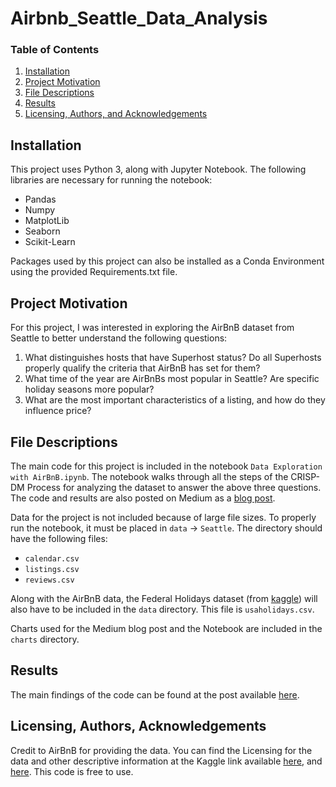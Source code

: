 # Airbnb_Seattle_Data_Analysis

### Table of Contents

1. [Installation](#installation)
2. [Project Motivation](#motivation)
3. [File Descriptions](#files)
4. [Results](#results)
5. [Licensing, Authors, and Acknowledgements](#licensing)

## Installation <a name="installation"></a>

This project uses Python 3, along with Jupyter Notebook. The following libraries are necessary for running the notebook:
* Pandas
* Numpy
* MatplotLib
* Seaborn
* Scikit-Learn

Packages used by this project can also be installed as a Conda Environment using the provided Requirements.txt file.

## Project Motivation<a name="motivation"></a>

For this project, I was interested in exploring the AirBnB dataset from Seattle to better understand the following questions:
1. What distinguishes hosts that have Superhost status? Do all Superhosts properly qualify the criteria that AirBnB has set for them?
2. What time of the year are AirBnBs most popular in Seattle? Are specific holiday seasons more popular?
3. What are the most important characteristics of a listing, and how do they influence price?

## File Descriptions <a name="files"></a>

The main code for this project is included in the notebook `Data Exploration with AirBnB.ipynb`. The notebook walks through all the steps of the CRISP-DM Process for analyzing the dataset to answer the above three questions. The code and results are also posted on Medium as a [blog post](https://medium.com/@ravishchawla/how-can-you-get-the-most-out-of-your-airbnb-listing-7df1fe4b0309).

Data for the project is not included because of large file sizes. To properly run the notebook, it must be placed in `data` -> `Seattle`. The directory should have the following files:
* `calendar.csv`
* `listings.csv`
* `reviews.csv`

Along with the AirBnB data, the Federal Holidays dataset (from [kaggle](https://www.kaggle.com/gsnehaa21/federal-holidays-usa-19662020)) will also have to be included in the `data` directory. This file is `usaholidays.csv`.

Charts used for the Medium blog post and the Notebook are included in the `charts` directory.

## Results<a name="results"></a>

The main findings of the code can be found at the post available [here](https://medium.com/@ravishchawla/how-can-you-get-the-most-out-of-your-airbnb-listing-7df1fe4b0309).


## Licensing, Authors, Acknowledgements<a name="licensing"></a>

Credit to AirBnB for providing the data. You can find the Licensing for the data and other descriptive information at the Kaggle link available [here](https://www.kaggle.com/airbnb/seattle), and [here](https://www.kaggle.com/gsnehaa21/federal-holidays-usa-19662020/home). This code is free to use.
